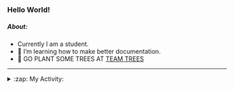 ### Hello World!

##### About:
- Currently I am a student.
- 🌱 I’m learning how to make better documentation.
- 🌱 GO PLANT SOME TREES AT [TEAM TREES](https://teamtrees.org/)

---
<details>
  <summary>:zap: My Activity:</summary>
  
<!--START_SECTION:waka-->
![Code Time](http://img.shields.io/badge/Code%20Time-1%2C136%20hrs%207%20mins-blue)

**I'm a Night 🦉** 

```text
🌞 Morning                1364 commits        ██░░░░░░░░░░░░░░░░░░░░░░░   09.08 % 
🌆 Daytime                5348 commits        █████████░░░░░░░░░░░░░░░░   35.62 % 
🌃 Evening                4338 commits        ███████░░░░░░░░░░░░░░░░░░   28.89 % 
🌙 Night                  3965 commits        ███████░░░░░░░░░░░░░░░░░░   26.41 % 
```
📅 **I'm Most Productive on Wednesday** 

```text
Monday                   2272 commits        ████░░░░░░░░░░░░░░░░░░░░░   15.13 % 
Tuesday                  1942 commits        ███░░░░░░░░░░░░░░░░░░░░░░   12.93 % 
Wednesday                3468 commits        ██████░░░░░░░░░░░░░░░░░░░   23.10 % 
Thursday                 1859 commits        ███░░░░░░░░░░░░░░░░░░░░░░   12.38 % 
Friday                   1458 commits        ██░░░░░░░░░░░░░░░░░░░░░░░   09.71 % 
Saturday                 1337 commits        ██░░░░░░░░░░░░░░░░░░░░░░░   08.90 % 
Sunday                   2679 commits        ████░░░░░░░░░░░░░░░░░░░░░   17.84 % 
```


📊 **This Week I Spent My Time On** 

```text
🔥 Editors: 
VS Code                  20 mins             █████████████████████████   100.00 % 

🐱‍💻 Projects: 
CSF22                    20 mins             ████████████████████████░   96.79 % 
praise                   0 secs              █░░░░░░░░░░░░░░░░░░░░░░░░   03.21 % 
```


 Last Updated on 20/06/2023 16:07:53 UTC
<!--END_SECTION:waka-->
</details>
